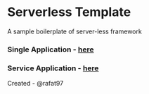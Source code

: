 # Serverless Template

A sample boilerplate of server-less framework

### Single Application - [here](https://github.com/Rafat97/serverless-template/tree/rest_api)
### Service Application - [here](https://github.com/Rafat97/serverless-template/tree/service-based)

Created - @rafat97

